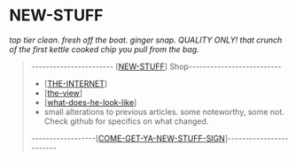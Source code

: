 # NEW-STUFF

_top tier clean. fresh off the boat. ginger snap. QUALITY ONLY! that crunch of the first kettle cooked chip you pull from the bag._

> ----------------------- [[NEW-STUFF]] Shop--------------------------
> - [[THE-INTERNET]]
> - [[the-view]]
> - [[what-does-he-look-like]]
> - small alterations to previous articles. some noteworthy, some not. Check github for specifics on what changed.
> 
> ------------------[[COME-GET-YA-NEW-STUFF-SIGN]]------------------------

[//begin]: # "Autogenerated link references for markdown compatibility"
[NEW-STUFF]: NEW-STUFF "NEW-STUFF"
[THE-INTERNET]: nodes/THE-INTERNET "THE-INTERNET"
[the-view]: nodes/the-view "the-view"
[what-does-he-look-like]: nodes/what-does-he-look-like "what-does-he-look-like"
[COME-GET-YA-NEW-STUFF-SIGN]: COME-GET-YA-NEW-STUFF-SIGN "COME-GET-YA-NEW-STUFF-SIGN"
[//end]: # "Autogenerated link references"
